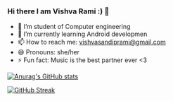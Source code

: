 ### Hi there I am Vishva Rami :) 👋


- 🔭 I’m student of Computer engineering
- 🌱 I’m currently learning Android developmen
- 📫 How to reach me: vishvasandiprami@gmail.com
- 😄 Pronouns: she/her
- ⚡ Fun fact: Music is the best partner ever <3

[![Anurag's GitHub stats](https://github-readme-stats.vercel.app/api?username=RamiVishva)](https://github.com/anuraghazra/github-readme-stats)

[![GitHub Streak](https://github-readme-streak-stats.herokuapp.com/?user=RamiVishva&theme=tokyonight)](https://git.io/streak-stats)

